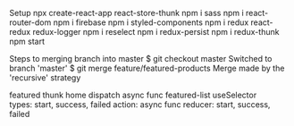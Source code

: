 Setup
    npx create-react-app react-store-thunk
        npm i sass      npm i react-router-dom      npm i firebase
        npm i styled-components
        npm i redux react-redux redux-logger
        npm i reselect  npm i redux-persist
        npm i redux-thunk
    npm start     

Steps to merging branch into master
    $ git checkout master
        Switched to branch 'master'
    $ git merge feature/featured-products
        Merge made by the 'recursive' strategy

featured thunk
    home dispatch   async func
    featured-list   useSelector  
        types: start, success, failed
        action: async func
        reducer: start, success, failed





    

